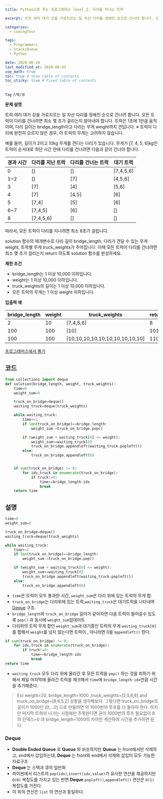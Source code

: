 ```yaml
---
title: Python으로 푸는 프로그래머스 level_2. 다리를 지나는 트럭

excerpt: 트럭 여러 대가 강을 가로지르는 일 차선 다리를 정해진 순으로 건너려 합니다. 모든 트럭이 다리를 건너려면 최소 몇 초가 걸리는지 알아내야 합니다. 트럭은 1초에 1만큼 움직이며, 다리 길이는 bridge_length이고 다리는 무게 weight까지 견딥니다.

categories:
  - codingTest

tags:
  - Programmers
  - Stack/Queue
  - Python

date: 2020-06-28
last_modified_at: 2020-08-03
use_math: true
toc: true # Show table of contents
toc_sticky: true # Fixed table of contents
---
```


`Tag` `스택/큐`<br>

**문제 설명**

트럭 여러 대가 강을 가로지르는 일 차선 다리를 정해진 순으로 건너려 합니다. 모든 트럭이 다리를 건너려면 최소 몇 초가 걸리는지 알아내야 합니다. 트럭은 1초에 1만큼 움직이며, 다리 길이는 bridge_length이고 다리는 무게 weight까지 견딥니다.
※ 트럭이 다리에 완전히 오르지 않은 경우, 이 트럭의 무게는 고려하지 않습니다.

예를 들어, 길이가 2이고 10kg 무게를 견디는 다리가 있습니다. 무게가 [7, 4, 5, 6]kg인 트럭이 순서대로 최단 시간 안에 다리를 건너려면 다음과 같이 건너야 합니다.

경과 시간	|다리를 지난 트럭|	다리를 건너는 트럭	|대기 트럭
--|--|--|--
0|	[]	|[]	|[7,4,5,6]
1~2|	[]	|[7]|	[4,5,6]
3	|[7]|	[4]|	[5,6]
4	|[7]|	[4,5]|	[6]
5	|[7,4]|	[5]|	[6]
6~7|	[7,4,5]|	[6]	|[]
8	|[7,4,5,6]|	[]|	[]

따라서, 모든 트럭이 다리를 지나려면 최소 8초가 걸립니다.

solution 함수의 매개변수로 다리 길이 bridge_length, 다리가 견딜 수 있는 무게 weight, 트럭별 무게 truck_weights가 주어집니다. 이때 모든 트럭이 다리를 건너려면 최소 몇 초가 걸리는지 return 하도록 solution 함수를 완성하세요.

**제한 조건**

- bridge_length는 1 이상 10,000 이하입니다.
- weight는 1 이상 10,000 이하입니다.
- truck_weights의 길이는 1 이상 10,000 이하입니다.
- 모든 트럭의 무게는 1 이상 weight 이하입니다.

**입출력 예**

bridge_length|	weight|	truck_weights|	return
--|--|--|--
2|	10|	[7,4,5,6]|	8
100	|100	|[10]|	101
100|	100|	[10,10,10,10,10,10,10,10,10,10]|	110

[프로그래머스에서 풀기](https://programmers.co.kr/learn/courses/30/lessons/42583)

## 코드
```python
from collections import deque
def solution(bridge_length, weight, truck_weights):
    time=0
    weight_sum=0

    truck_on_bridge=deque()
    waiting_truck=deque(truck_weights)

    while waiting_truck:
        time+=1
        if len(truck_on_bridge)==bridge_length:
            weight_sum-=truck_on_bridge.pop()

        if (weight_sum + waiting_truck[0] <= weight):
            weight_sum+=waiting_truck[0]
            truck_on_bridge.appendleft(waiting_truck.popleft())
        else:
            truck_on_bridge.appendleft(0)


    if sum(truck_on_bridge) != 0:
        for idx,truck in enumerate(truck_on_bridge):
            if truck!=0:
                time+=bridge_length-idx
                break
    return time

```

## 설명
```python
time=0
weight_sum=0

truck_on_bridge=deque()
waiting_truck=deque(truck_weights)

while waiting_truck:
    time+=1
    if len(truck_on_bridge)==bridge_length:
        weight_sum-=truck_on_bridge.pop()

    if (weight_sum + waiting_truck[0] <= weight):
        weight_sum+=waiting_truck[0]
        truck_on_bridge.appendleft(waiting_truck.popleft())
    else:
        truck_on_bridge.appendleft(0)
```
- ```time```은 트럭이 모두 통과한 시간, ```weight_sum```은 다리 위에 있는 트럭의 무게 합.
- ```truck_on_bridge```는 다리위에 있는 트럭,```waiting_truck```은 대기트럭을 나타내며 [Deque](#deque) 구조.
- ```bridge_length```와 ```truck_on_bridge``` 길이가 같아지면 다음 트럭이 들어갈수 있도록 ```pop()``` 과 동시에 ```weight_sum```업데이트
- 다리위의 트럭 무게 합인 ```weight_sum```과 대기중인 트럭의 무게 ```waiting_truck[0]``` 를 합해서 ```weight```를 넘지 않는다면 트럭이 , 아니라면 0을 ```appendleft()``` 한다.

```python
if sum(truck_on_bridge) != 0:
    for idx,truck in enumerate(truck_on_bridge):
        if truck!=0:
            time+=bridge_length-idx
            break
return time
```
- ```waiting_truck``` 모두 다리 위에 올라간 후 모든 트럭을 ```pop()``` 하는 것을 피하기 위해서 제일 마지막에 올라간 트럭을 체크해서 ```time```에 ```bridge_length-idx```만큼 시간을 추가해준다.
>Ex)
weight=20, bridge_length=1000 ,truck_weights=[2,5,6,8] and truck_on_bridge=[8,6,5,2] 상황을 생각해보자.
그렇다면 truck_on_bridge의 길이가 1000인 [0,...0] 으로 만들려면 약 1000번의 루프를 더 돌아야 한다. 하지만 마지막 트럭이 나가는 시점에만 주목한다면 굳이 1000번의 루프 필요없이 8의 인덱스=0 과 bridge_length=1000의 차이만 계산하여 시간을 추가하면 된다.

### Deque
- **Double Ended Queue** 로 **Queue** 와 비슷하지만 **Queue** 는 front에서만 삭제하고, end에서 삽입하는데, **Deque** 는 front와 end에서 삭제와 삽입이 모두 가능한 자료구조
- **Deque** 는 스택과 큐의 일반화
- 파이썬에서 리스트의 ```pop(idx)```,```insert(idx,value)```가 유사한 연산을 제공하지만 ```O(N)``` 복잡도를 가지고 있는 반면 **Deque** ```popleft()```,```appendleft()``` 연산은 ```O(1)``` 복잡도를 가진다.
- 이 외의 연산은 ```list``` 의 연산과 동일하다.
